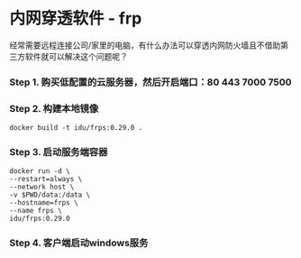 # 内网穿透软件 - frp

经常需要远程连接公司/家里的电脑，有什么办法可以穿透内网防火墙且不借助第三方软件就可以解决这个问题呢？

### Step 1. 购买低配置的云服务器，然后开启端口：80 443 7000 7500

### Step 2. 构建本地镜像
```
docker build -t idu/frps:0.29.0 .
```

### Step 3. 启动服务端容器
```
docker run -d \
--restart=always \
--network host \
-v $PWD/data:/data \
--hostname=frps \
--name frps \
idu/frps:0.29.0
```
### Step 4. 客户端启动windows服务
